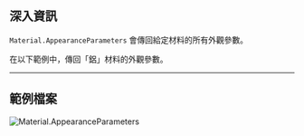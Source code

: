 ## 深入資訊
`Material.AppearanceParameters` 會傳回給定材料的所有外觀參數。

在以下範例中，傳回「鋁」材料的外觀參數。
___
## 範例檔案

![Material.AppearanceParameters](./Revit.Elements.Material.AppearanceParameters_img.jpg)
